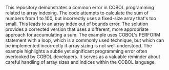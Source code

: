 This repository demonstrates a common error in COBOL programming related to array indexing. The code attempts to calculate the sum of numbers from 1 to 100, but incorrectly uses a fixed-size array that's too small. This leads to an array index out of bounds error. The solution provides a corrected version that uses a different, more appropriate approach for accumulating a sum. The example uses COBOL's PERFORM statement with a loop, which is a commonly used technique, but which can be implemented incorrectly if array sizing is not well understood. The example highlights a subtle yet significant programming error often overlooked by COBOL developers.  It serves as a valuable reminder about careful handling of array sizes and indices within the COBOL language.